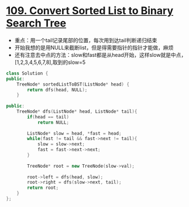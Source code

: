# [109. Convert Sorted List to Binary Search Tree](https://leetcode.com/problems/convert-sorted-list-to-binary-search-tree/#/solutions)

*  重点：用一个tail记录尾部的位置，每次用到达tail判断递归结束
*  开始我想的是用NULL来截断list，但是得需要指针的指针才能做，麻烦
*  还有注意去中点的方法：slow和fast都是从head开始，这样slow就是中点，[1,2,3,4,5,6,7,8],取到的slow=5

```C++
class Solution {
public:
    TreeNode* sortedListToBST(ListNode* head) {
        return dfs(head, NULL);
    }
    
public:
    TreeNode* dfs(ListNode* head, ListNode* tail){
        if(head == tail)
            return NULL;
        
        ListNode* slow = head, *fast = head;
        while(fast != tail && fast->next != tail){
            slow = slow->next;
            fast = fast->next->next;
        }
        
        TreeNode* root = new TreeNode(slow->val);
        
        root->left = dfs(head, slow);
        root->right = dfs(slow->next, tail);
        return root;
    }
};

```
